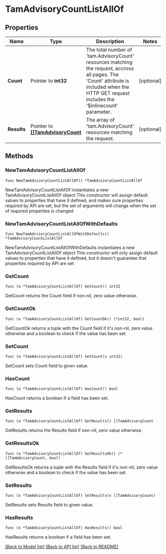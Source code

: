 # TamAdvisoryCountListAllOf

## Properties

Name | Type | Description | Notes
------------ | ------------- | ------------- | -------------
**Count** | Pointer to **int32** | The total number of &#39;tam.AdvisoryCount&#39; resources matching the request, accross all pages. The &#39;Count&#39; attribute is included when the HTTP GET request includes the &#39;$inlinecount&#39; parameter. | [optional] 
**Results** | Pointer to [**[]TamAdvisoryCount**](tam.AdvisoryCount.md) | The array of &#39;tam.AdvisoryCount&#39; resources matching the request. | [optional] 

## Methods

### NewTamAdvisoryCountListAllOf

`func NewTamAdvisoryCountListAllOf() *TamAdvisoryCountListAllOf`

NewTamAdvisoryCountListAllOf instantiates a new TamAdvisoryCountListAllOf object
This constructor will assign default values to properties that have it defined,
and makes sure properties required by API are set, but the set of arguments
will change when the set of required properties is changed

### NewTamAdvisoryCountListAllOfWithDefaults

`func NewTamAdvisoryCountListAllOfWithDefaults() *TamAdvisoryCountListAllOf`

NewTamAdvisoryCountListAllOfWithDefaults instantiates a new TamAdvisoryCountListAllOf object
This constructor will only assign default values to properties that have it defined,
but it doesn't guarantee that properties required by API are set

### GetCount

`func (o *TamAdvisoryCountListAllOf) GetCount() int32`

GetCount returns the Count field if non-nil, zero value otherwise.

### GetCountOk

`func (o *TamAdvisoryCountListAllOf) GetCountOk() (*int32, bool)`

GetCountOk returns a tuple with the Count field if it's non-nil, zero value otherwise
and a boolean to check if the value has been set.

### SetCount

`func (o *TamAdvisoryCountListAllOf) SetCount(v int32)`

SetCount sets Count field to given value.

### HasCount

`func (o *TamAdvisoryCountListAllOf) HasCount() bool`

HasCount returns a boolean if a field has been set.

### GetResults

`func (o *TamAdvisoryCountListAllOf) GetResults() []TamAdvisoryCount`

GetResults returns the Results field if non-nil, zero value otherwise.

### GetResultsOk

`func (o *TamAdvisoryCountListAllOf) GetResultsOk() (*[]TamAdvisoryCount, bool)`

GetResultsOk returns a tuple with the Results field if it's non-nil, zero value otherwise
and a boolean to check if the value has been set.

### SetResults

`func (o *TamAdvisoryCountListAllOf) SetResults(v []TamAdvisoryCount)`

SetResults sets Results field to given value.

### HasResults

`func (o *TamAdvisoryCountListAllOf) HasResults() bool`

HasResults returns a boolean if a field has been set.


[[Back to Model list]](../README.md#documentation-for-models) [[Back to API list]](../README.md#documentation-for-api-endpoints) [[Back to README]](../README.md)


